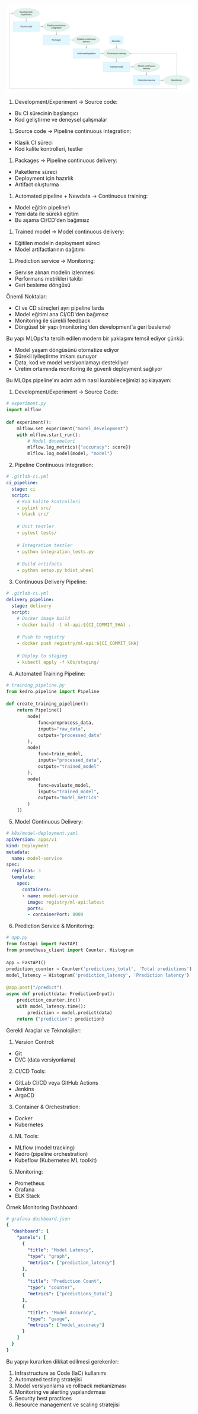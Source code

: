 ![test](pipeline.svg)

1. Development/Experiment -> Source code:

- Bu CI sürecinin başlangıcı
- Kod geliştirme ve deneysel çalışmalar

1. Source code -> Pipeline continuous integration:

- Klasik CI süreci
- Kod kalite kontrolleri, testler

1. Packages -> Pipeline continuous delivery:

- Paketleme süreci
- Deployment için hazırlık
- Artifact oluşturma

1. Automated pipeline + Newdata -> Continuous training:

- Model eğitim pipeline'ı
- Yeni data ile sürekli eğitim
- Bu aşama CI/CD'den bağımsız

1. Trained model -> Model continuous delivery:

- Eğitilen modelin deployment süreci
- Model artifactlarının dağıtımı

1. Prediction service -> Monitoring:

- Servise alınan modelin izlenmesi
- Performans metrikleri takibi
- Geri besleme döngüsü

Önemli Noktalar:

- CI ve CD süreçleri ayrı pipeline'larda
- Model eğitimi ana CI/CD'den bağımsız
- Monitoring ile sürekli feedback
- Döngüsel bir yapı (monitoring'den development'a geri besleme)

Bu yapı MLOps'ta tercih edilen modern bir yaklaşımı temsil ediyor çünkü:

- Model yaşam döngüsünü otomatize ediyor
- Sürekli iyileştirme imkanı sunuyor
- Data, kod ve model versiyonlamayı destekliyor
- Üretim ortamında monitoring ile güvenli deployment sağlıyor

Bu MLOps pipeline'ını adım adım nasıl kurabileceğimizi açıklayayım:

1. Development/Experiment -> Source Code:

```python
# experiment.py
import mlflow

def experiment():
    mlflow.set_experiment("model_development")
    with mlflow.start_run():
        # Model denemeleri
        mlflow.log_metrics({"accuracy": score})
        mlflow.log_model(model, "model")
```

2. Pipeline Continuous Integration:

```yaml
# .gitlab-ci.yml
ci_pipeline:
  stage: ci
  script:
    # Kod kalite kontrolleri
    - pylint src/
    - black src/
    
    # Unit testler
    - pytest tests/
    
    # Integration testler
    - python integration_tests.py
    
    # Build artifacts
    - python setup.py bdist_wheel
```

3. Continuous Delivery Pipeline:

```yaml
# .gitlab-ci.yml
delivery_pipeline:
  stage: delivery
  script:
    # Docker image build
    - docker build -t ml-api:${CI_COMMIT_SHA} .
    
    # Push to registry
    - docker push registry/ml-api:${CI_COMMIT_SHA}
    
    # Deploy to staging
    - kubectl apply -f k8s/staging/
```

4. Automated Training Pipeline:

```python
# training_pipeline.py
from kedro.pipeline import Pipeline

def create_training_pipeline():
    return Pipeline([
        node(
            func=preprocess_data,
            inputs="raw_data",
            outputs="processed_data"
        ),
        node(
            func=train_model,
            inputs="processed_data",
            outputs="trained_model"
        ),
        node(
            func=evaluate_model,
            inputs="trained_model",
            outputs="model_metrics"
        )
    ])
```

5. Model Continuous Delivery:

```yaml
# k8s/model-deployment.yaml
apiVersion: apps/v1
kind: Deployment
metadata:
  name: model-service
spec:
  replicas: 3
  template:
    spec:
      containers:
      - name: model-service
        image: registry/ml-api:latest
        ports:
        - containerPort: 8000
```

6. Prediction Service & Monitoring:

```python
# app.py
from fastapi import FastAPI
from prometheus_client import Counter, Histogram

app = FastAPI()
prediction_counter = Counter('predictions_total', 'Total predictions')
model_latency = Histogram('prediction_latency', 'Prediction latency')

@app.post("/predict")
async def predict(data: PredictionInput):
    prediction_counter.inc()
    with model_latency.time():
        prediction = model.predict(data)
    return {"prediction": prediction}
```

Gerekli Araçlar ve Teknolojiler:

1. Version Control:

- Git
- DVC (data versiyonlama)

2. CI/CD Tools:

- GitLab CI/CD veya GitHub Actions
- Jenkins
- ArgoCD

3. Container & Orchestration:

- Docker
- Kubernetes

4. ML Tools:

- MLflow (model tracking)
- Kedro (pipeline orchestration)
- Kubeflow (Kubernetes ML toolkit)

5. Monitoring:

- Prometheus
- Grafana
- ELK Stack

Örnek Monitoring Dashboard:

```yaml
# grafana-dashboard.json
{
  "dashboard": {
    "panels": [
      {
        "title": "Model Latency",
        "type": "graph",
        "metrics": ["prediction_latency"]
      },
      {
        "title": "Prediction Count",
        "type": "counter",
        "metrics": ["predictions_total"]
      },
      {
        "title": "Model Accuracy",
        "type": "gauge",
        "metrics": ["model_accuracy"]
      }
    ]
  }
}
```

Bu yapıyı kurarken dikkat edilmesi gerekenler:

1. Infrastructure as Code (IaC) kullanımı
2. Automated testing stratejisi
3. Model versiyonlama ve rollback mekanizması
4. Monitoring ve alerting yapılandırması
5. Security best practices
6. Resource management ve scaling stratejisi
